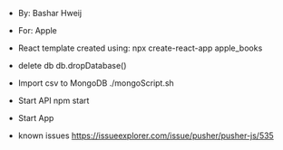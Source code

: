* By: Bashar Hweij

* For: Apple

* React template created using:
  npx create-react-app apple_books

* delete db
  db.dropDatabase()
  
* Import csv to MongoDB
  ./mongoScript.sh

* Start API
  npm start

* Start App

* known issues
  https://issueexplorer.com/issue/pusher/pusher-js/535